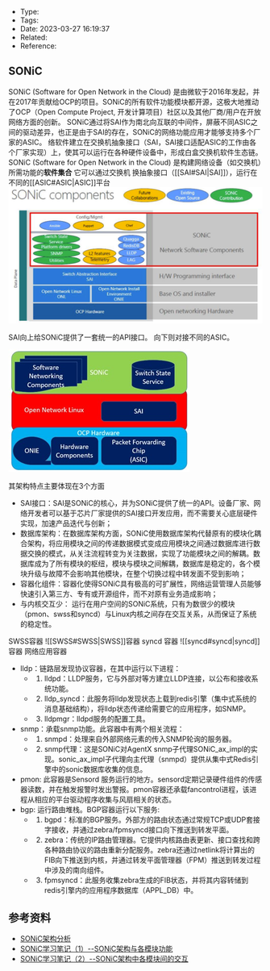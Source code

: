 * Type:
* Tags:
* Date: 2023-03-27 16:19:37
* Related:
* Reference:[]()

## SONiC
SONiC (Software for Open Network in the Cloud) 是由微软于2016年发起，并在2017年贡献给OCP的项目。SONiC的所有软件功能模块都开源，这极大地推动了OCP（Open Compute Project, 开发计算项目）社区以及其他厂商/用户在开放网络方面的创新。
SONiC通过将SAI作为南北向互联的中间件，屏蔽不同ASIC之间的驱动差异，也正是由于SAI的存在，SONiC的网络功能应用才能够支持多个厂家的ASIC。
络软件建立在交换机抽象接口（SAI，SAI接口适配ASIC的工作由各个厂家实现）上，使其可以运行在各种硬件设备中，形成白盒交换机软件生态链。
SONiC (Software for Open Network in the Cloud) 是构建网络设备（如交换机）所需功能的**软件集合**
它可以通过交换机 换抽象接口（[[SAI#SAI|SAI]]），运行在不同的[[ASIC#ASIC|ASIC]]平台
![](image/SONiC_Components.png)

SAI向上给SONiC提供了一套统一的API接口。
向下则对接不同的ASIC。

![](image/SAI.png)


其架构特点主要体现在3个方面
* SAI接口：SAI是SONiC的核心，并为SONiC提供了统一的API。设备厂家、网络开发者可以基于芯片厂家提供的SAI接口开发应用，而不需要关心底层硬件实现，加速产品迭代与创新；
* 数据库架构：在数据库架构方面，SONiC使用数据库架构代替原有的模块化耦合架构，将应用模块之间的传递数据模式变成应用模块之间通过数据库进行数据交换的模式，从关注流程转变为关注数据，实现了功能模块之间的解耦。数据库成为了所有模块的枢纽，模块与模块之间解耦，数据库是稳定的，各个模块升级与故障不会影响其他模块，在整个切换过程中转发面不受到影响；
* 容器化组件：容器化使得SONiC具有极高的可扩展性，网络运营管理人员能够快速引入第三方、专有或开源组件，而不对原有业务造成影响；
* 与内核交互少： 运行在用户空间的SONiC系统，只有为数很少的模块（pmon、swss和syncd）与Linux内核之间存在交互关系，从而保证了系统的稳定性。

SWSS容器
![[SWSS#SWSS|SWSS]]容器
syncd 容器
![[syncd#syncd|syncd]]容器
网络应用容器
* lldp：链路层发现协议容器，在其中运行以下进程：
  * 1) lldpd：LLDP服务，它与外部对等方建立LLDP连接，以公布和接收系统功能。
  * 2) lldp_syncd：此服务将lldp发现状态上载到redis引擎（集中式系统的消息基础结构），将lldp状态传递给需要它的应用程序，如SNMP。
  * 3) lldpmgr：lldpd服务的配置工具。
* snmp：承载snmp功能。此容器中有两个相关流程：
  * 1) snmpd：处理来自外部网络元素的传入SNMP轮询的服务器。
  * 2) snmp代理：这是SONiC对AgentX snmp子代理SONiC_ax_impl的实现。sonic_ax_impl子代理向主代理（snmpd）提供从集中式Redis引擎中的sonic数据库收集的信息。
* pmon: 此容器是Sensord 服务运行的地方。sensord定期记录硬件组件的传感器读数，并在触发报警时发出警报。pmon容器还承载fancontrol进程，该进程从相应的平台驱动程序收集与风扇相关的状态。
* bgp: 运行路由堆栈。BGP容器运行以下服务: 
  * 1) bgpd：标准的BGP服务。外部方的路由状态通过常规TCP或UDP套接字接收，并通过zebra/fpmsyncd接口向下推送到转发平面。
  * 2) zebra：传统的IP路由管理器。它提供内核路由表更新、接口查找和跨各种路由协议的路由重新分配服务。zebra还通过netlink将计算出的FIB向下推送到内核，并通过转发平面管理器（FPM）推送到转发过程中涉及的南向组件。
  * 3) fpmsyncd：此服务收集zebra生成的FIB状态，并将其内容转储到redis引擎内的应用程序数据库（APPL_DB）中。


## 参考资料
* [SONiC架构分析](https://bbs.huaweicloud.com/blogs/303604)
* [SONiC学习笔记（1）--SONiC架构与各模块功能](https://blog.csdn.net/weixin_42896572/article/details/119209184)
* [SONiC学习笔记（2）--SONiC架构中各模块间的交互](https://blog.csdn.net/weixin_42896572/article/details/119347975)